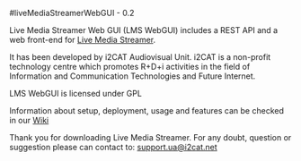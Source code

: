 #liveMediaStreamerWebGUI - 0.2

Live Media Streamer Web GUI (LMS WebGUI) includes a REST API and a web front-end for [Live Media Streamer](http://github.com/ua-i2cat/liveMediaStreamer). 

It has been developed by i2CAT Audiovisual Unit. i2CAT is a non-profit technology centre which promotes R+D+i activities in the field of Information and Communication Technologies and Future Internet.

LMS WebGUI is licensed under GPL

Information about setup, deployment, usage and features can be checked in our [Wiki](http://github.com/ua-i2cat/liveMediaStreamerWebGUI/wiki)

Thank you for downloading Live Media Streamer. For any doubt, question or suggestion please can contact to: support.ua@i2cat.net

